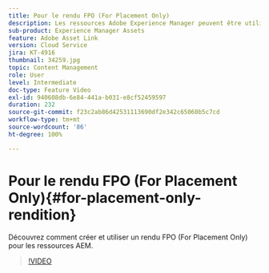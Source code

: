 ```yaml
---
title: Pour le rendu FPO (For Placement Only)
description: Les ressources Adobe Experience Manager peuvent être utilisées par les personnes chargées de la conception et de la création dans leurs applications de bureau Adobe Creative Cloud préférées. L’extension Adobe Asset Link pour Adobe Creative Cloud Enterprise étend la fonctionnalité de recherche et de navigation, de tri, de prévisualisation, de chargement de ressources, d’extraction, de modification, d’archivage et d’affichage des métadonnées des ressources AEM dans des outils de Creative Cloud tels qu’Adobe Photoshop, InDesign et Illustrator.
sub-product: Experience Manager Assets
feature: Adobe Asset Link
version: Cloud Service
jira: KT-4916
thumbnail: 34259.jpg
topic: Content Management
role: User
level: Intermediate
doc-type: Feature Video
exl-id: 940608db-6e84-441a-b031-e8cf52459597
duration: 232
source-git-commit: f23c2ab86d42531113690df2e342c65060b5c7cd
workflow-type: tm+mt
source-wordcount: '86'
ht-degree: 100%

---
```


# Pour le rendu FPO (For Placement Only){#for-placement-only-rendition}

Découvrez comment créer et utiliser un rendu FPO (For Placement Only) pour les ressources AEM.

>[!VIDEO](https://video.tv.adobe.com/v/34259?quality=12&learn=on)
